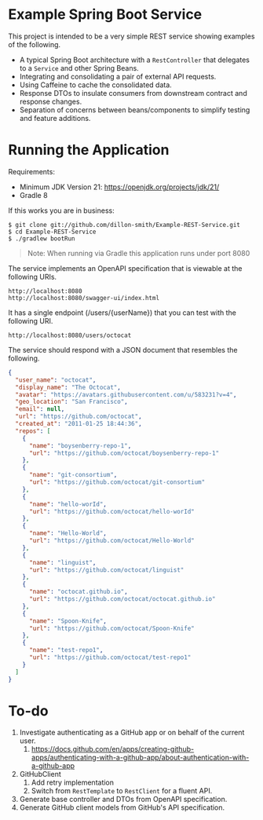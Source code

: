 # Example Spring Boot Service

This project is intended to be a very simple REST service showing examples of the following.

* A typical Spring Boot architecture with a `RestController` that delegates to a `Service` and other Spring Beans.
* Integrating and consolidating a pair of external API requests.
* Using Caffeine to cache the consolidated data.
* Response DTOs to insulate consumers from downstream contract and response changes.
* Separation of concerns between beans/components to simplify testing and feature additions.

# Running the Application

Requirements:
* Minimum JDK Version 21: https://openjdk.org/projects/jdk/21/
* Gradle 8

If this works you are in business:

    $ git clone git://github.com/dillon-smith/Example-REST-Service.git
    $ cd Example-REST-Service
    $ ./gradlew bootRun

> Note: When running via Gradle this application runs under port 8080    

The service implements an OpenAPI specification that is viewable at the following URIs.

```
http://localhost:8080
http://localhost:8080/swagger-ui/index.html
```

It has a single endpoint (/users/{userName}) that you can test with the following URI.

```
http://localhost:8080/users/octocat
```

The service should respond with a JSON document that resembles the following.

```JSON
{
  "user_name": "octocat",
  "display_name": "The Octocat",
  "avatar": "https://avatars.githubusercontent.com/u/583231?v=4",
  "geo_location": "San Francisco",
  "email": null,
  "url": "https://github.com/octocat",
  "created_at": "2011-01-25 18:44:36",
  "repos": [
    {
      "name": "boysenberry-repo-1",
      "url": "https://github.com/octocat/boysenberry-repo-1"
    },
    {
      "name": "git-consortium",
      "url": "https://github.com/octocat/git-consortium"
    },
    {
      "name": "hello-worId",
      "url": "https://github.com/octocat/hello-worId"
    },
    {
      "name": "Hello-World",
      "url": "https://github.com/octocat/Hello-World"
    },
    {
      "name": "linguist",
      "url": "https://github.com/octocat/linguist"
    },
    {
      "name": "octocat.github.io",
      "url": "https://github.com/octocat/octocat.github.io"
    },
    {
      "name": "Spoon-Knife",
      "url": "https://github.com/octocat/Spoon-Knife"
    },
    {
      "name": "test-repo1",
      "url": "https://github.com/octocat/test-repo1"
    }
  ]
}
```

# To-do

1) Investigate authenticating as a GitHub app or on behalf of the current user.
    1) https://docs.github.com/en/apps/creating-github-apps/authenticating-with-a-github-app/about-authentication-with-a-github-app
2) GitHubClient
    1) Add retry implementation
    2) Switch from `RestTemplate` to `RestClient` for a fluent API.
3) Generate base controller and DTOs from OpenAPI specification.
4) Generate GitHub client models from GitHub's API specification.

